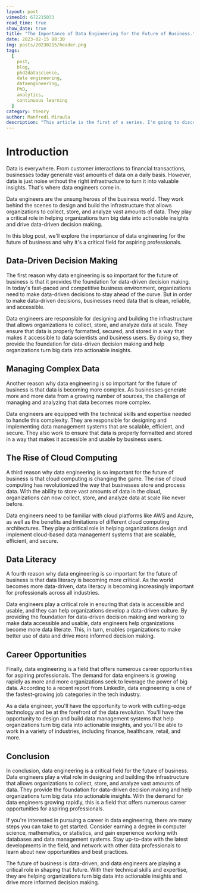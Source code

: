 ```yaml
---
layout: post
vimeoId: 672215033
read_time: true
show_date: true
title: "The Importance of Data Engineering for the Future of Business."
date: 2023-02-15 08:30
img: posts/20230215/header.png
tags:
  [
    post,
    blog,
    phd2datascience,
    data engineering,
    dataengineering,
    PhD,
    analytics,
    continuous learning
  ]
category: theory
author: Manfredi Miraula
description: "This article is the first of a series. I'm going to discuss the importance of Data Engineering"
---
```


# Introduction

Data is everywhere. From customer interactions to financial transactions, businesses today generate vast amounts of data on a daily basis. However, data is just noise without the right infrastructure to turn it into valuable insights. That's where data engineers come in.

Data engineers are the unsung heroes of the business world. They work behind the scenes to design and build the infrastructure that allows organizations to collect, store, and analyze vast amounts of data. They play a critical role in helping organizations turn big data into actionable insights and drive data-driven decision making.

In this blog post, we'll explore the importance of data engineering for the future of business and why it's a critical field for aspiring professionals.

## Data-Driven Decision Making
The first reason why data engineering is so important for the future of business is that it provides the foundation for data-driven decision making. In today's fast-paced and competitive business environment, organizations need to make data-driven decisions to stay ahead of the curve. But in order to make data-driven decisions, businesses need data that is clean, reliable, and accessible.

Data engineers are responsible for designing and building the infrastructure that allows organizations to collect, store, and analyze data at scale. They ensure that data is properly formatted, secured, and stored in a way that makes it accessible to data scientists and business users. By doing so, they provide the foundation for data-driven decision making and help organizations turn big data into actionable insights.

<!-- ![Cryptovaluer diagram](assets/img/posts/20220131/cryptovaluer_diagram.jpg)\_Cryptovaluer diagram. The color hints at the status of the different parts.
[Insert Image: A diagram showing the role of data engineers in collecting, storing, and analyzing data] -->

## Managing Complex Data
Another reason why data engineering is so important for the future of business is that data is becoming more complex. As businesses generate more and more data from a growing number of sources, the challenge of managing and analyzing that data becomes more complex.

Data engineers are equipped with the technical skills and expertise needed to handle this complexity. They are responsible for designing and implementing data management systems that are scalable, efficient, and secure. They also work to ensure that data is properly formatted and stored in a way that makes it accessible and usable by business users.

<!-- ![Cryptovaluer diagram](assets/img/posts/20220131/cryptovaluer_diagram.jpg)\_Cryptovaluer diagram. The color hints at the status of the different parts.
[Insert Image: A diagram showing the complexity of data and the role of data engineers in managing it] -->

## The Rise of Cloud Computing
A third reason why data engineering is so important for the future of business is that cloud computing is changing the game. The rise of cloud computing has revolutionized the way that businesses store and process data. With the ability to store vast amounts of data in the cloud, organizations can now collect, store, and analyze data at scale like never before.

Data engineers need to be familiar with cloud platforms like AWS and Azure, as well as the benefits and limitations of different cloud computing architectures. They play a critical role in helping organizations design and implement cloud-based data management systems that are scalable, efficient, and secure.

<!-- ![Cryptovaluer diagram](assets/img/posts/20220131/cryptovaluer_diagram.jpg)\_Cryptovaluer diagram. The color hints at the status of the different parts.
[Insert Image: A diagram showing the role of data engineers in designing and implementing cloud-based data management systems] -->

## Data Literacy
A fourth reason why data engineering is so important for the future of business is that data literacy is becoming more critical. As the world becomes more data-driven, data literacy is becoming increasingly important for professionals across all industries.

Data engineers play a critical role in ensuring that data is accessible and usable, and they can help organizations develop a data-driven culture. By providing the foundation for data-driven decision making and working to make data accessible and usable, data engineers help organizations become more data literate. This, in turn, enables organizations to make better use of data and drive more informed decision making.

<!-- ![Cryptovaluer diagram](assets/img/posts/20220131/cryptovaluer_diagram.jpg)\_Cryptovaluer diagram. The color hints at the status of the different parts.
[Insert Image: A diagram showing the role of data engineers in promoting data literacy within organizations] -->

## Career Opportunities
Finally, data engineering is a field that offers numerous career opportunities for aspiring professionals. The demand for data engineers is growing rapidly as more and more organizations seek to leverage the power of big data. According to a recent report from LinkedIn, data engineering is one of the fastest-growing job categories in the tech industry.

As a data engineer, you'll have the opportunity to work with cutting-edge technology and be at the forefront of the data revolution. You'll have the opportunity to design and build data management systems that help organizations turn big data into actionable insights, and you'll be able to work in a variety of industries, including finance, healthcare, retail, and more.

<!-- ![Cryptovaluer diagram](assets/img/posts/20220131/cryptovaluer_diagram.jpg)\_Cryptovaluer diagram. The color hints at the status of the different parts.
[Insert Image: A chart showing the growth of data engineering jobs and the industries that are hiring data engineers] -->

## Conclusion

In conclusion, data engineering is a critical field for the future of business. Data engineers play a vital role in designing and building the infrastructure that allows organizations to collect, store, and analyze vast amounts of data. They provide the foundation for data-driven decision making and help organizations turn big data into actionable insights. With the demand for data engineers growing rapidly, this is a field that offers numerous career opportunities for aspiring professionals.

If you're interested in pursuing a career in data engineering, there are many steps you can take to get started. Consider earning a degree in computer science, mathematics, or statistics, and gain experience working with databases and data management systems. Stay up-to-date with the latest developments in the field, and network with other data professionals to learn about new opportunities and best practices.

The future of business is data-driven, and data engineers are playing a critical role in shaping that future. With their technical skills and expertise, they are helping organizations turn big data into actionable insights and drive more informed decision making.



